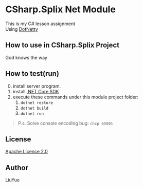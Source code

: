 # CSharp.Splix Net Module

This is my C# lesson assignment   
Using [DotNetty](https://github.com/Azure/DotNetty)

## How to use in CSharp.Splix Project

God knows the way

## How to test(run)

0. install server program.
1. install [.NET Core SDK](https://www.microsoft.com/net/core#windowscmd)
2. execute these commands under this module project folder:
	1. `dotnet restore`
	2. `dotnet build`
	3. `dotnet run`

> P.s. Solve console encoding bug: `chcp 65001`

## License

[Apache Licence 2.0](LICENSE)

## Author

LiuYue